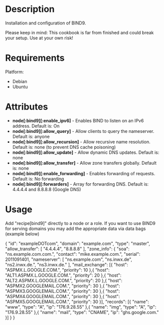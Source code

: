 Description
===========

Installation and configuration of BIND9.

Please keep in mind: This cookbook is far from finished and could break your setup. Use at your own risk!

Requirements
============

Platform:

* Debian
* Ubuntu

Attributes
==========

* **node[:bind9][:enable_ipv6]**       - Enables BIND to listen on an IPv6 address. Default is: On
* **node[:bind9][:allow_query]**       - Allow clients to query the nameserver. Default is: anyone
* **node[:bind9][:allow_recursion]**   - Allow recursive name resolution. Default is: none (to prevent DNS cache poisoning)
* **node[:bind9][:allow_update]**      - Allow dynamic DNS updates. Default is: none
* **node[:bind9][:allow_transfer]**    - Allow zone transfers globally. Default is: none
* **node[:bind9][:enable_forwarding]** - Enables forwarding of requests. Default is: No forwarding
* **node[:bind9][:forwarders]**        - Array for forwarding DNS. Default is: 4.4.4.4 and 8.8.8.8 (Google DNS)

Usage
=====

Add "recipe[bind9]" directly to a node or a role. If you want to use BIND9 for serving domains you may add the appropriate data via data bags (example below)

{
  "id": "exampleDOTcom",
  "domain": "example.com",
  "type": "master",
  "allow_transfer": [ "4.4.4.4",
                      "8.8.8.8" ],
  "zone_info": {
    "soa": "ns.example.com.com.",
    "contact": "mike.example.com.",
    "serial": 2011091401,
    "nameserver": [ "ns.example.com",
                    "ns.inwx.de",
                    "ns2.inwx.de.",
                    "ns3.inwx.de." ],
    "mail_exchange": [{
      "host": "ASPMX.L.GOOGLE.COM.",
      "priority": 10
    },{
      "host": "ALT1.ASPMX.L.GOOGLE.COM.",
      "priority": 20
    },{
      "host": "ALT2.ASPMX.L.GOOGLE.COM.",
      "priority": 20
    },{
      "host": "ASPMX2.GOOGLEMAIL.COM.",
      "priority": 30
    },{
      "host": "ASPMX3.GOOGLEMAIL.COM.",
      "priority": 30
    },{
      "host": "ASPMX4.GOOGLEMAIL.COM.",
      "priority": 30
    },{
      "host": "ASPMX5.GOOGLEMAIL.COM.",
      "priority": 30
    }],
    "records": [{
      "name": "www",
      "type": "A",
      "ip": "176.9.28.55"
    },{
      "name": "img",
      "type": "A",
      "ip": "176.9.28.55"
    },{
      "name": "mail",
      "type": "CNAME",
      "ip": "ghs.google.com."
    }]
  }
}

